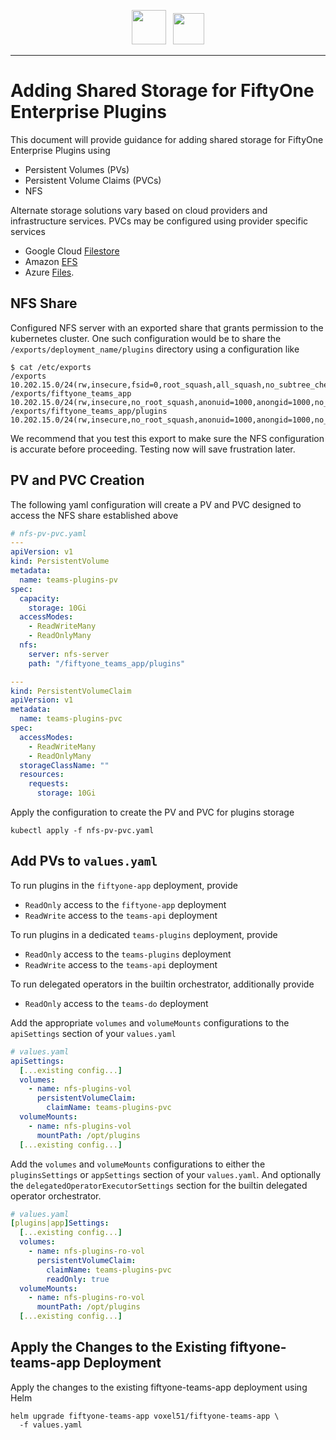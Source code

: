 <!-- markdownlint-disable no-inline-html line-length no-alt-text -->
<!-- markdownlint-disable-next-line first-line-heading -->
<div align="center">
<p align="center">

<img src="https://user-images.githubusercontent.com/25985824/106288517-2422e000-6216-11eb-871d-26ad2e7b1e59.png" height="55px"> &nbsp;
<img src="https://user-images.githubusercontent.com/25985824/106288518-24bb7680-6216-11eb-8f10-60052c519586.png" height="50px">

</p>
</div>
<!-- markdownlint-enable no-inline-html line-length no-alt-text -->

---

# Adding Shared Storage for FiftyOne Enterprise Plugins

This document will provide guidance for adding shared
storage for FiftyOne Enterprise Plugins using

* Persistent Volumes (PVs)
* Persistent Volume Claims (PVCs)
* NFS

Alternate storage solutions vary based on cloud providers and infrastructure services.
PVCs may be configured using provider specific services

* Google Cloud
  [Filestore](https://cloud.google.com/filestore/docs)
* Amazon
  [EFS](https://aws.amazon.com/efs/)
* Azure
  [Files](https://learn.microsoft.com/en-us/azure/storage/files/).

## NFS Share

Configured NFS server with an exported share that
grants permission to the kubernetes cluster.
One such configuration would be to share the `/exports/deployment_name/plugins`
directory using a configuration like

```shell
$ cat /etc/exports
/exports 10.202.15.0/24(rw,insecure,fsid=0,root_squash,all_squash,no_subtree_check)
/exports/fiftyone_teams_app 10.202.15.0/24(rw,insecure,no_root_squash,anonuid=1000,anongid=1000,no_subtree_check)
/exports/fiftyone_teams_app/plugins 10.202.15.0/24(rw,insecure,no_root_squash,anonuid=1000,anongid=1000,no_subtree_check)
```

We recommend that you test this export to make sure
the NFS configuration is accurate before proceeding.
Testing now will save frustration later.

## PV and PVC Creation

The following yaml configuration will create a PV and
PVC designed to access the NFS share established above

```yaml
# nfs-pv-pvc.yaml
---
apiVersion: v1
kind: PersistentVolume
metadata:
  name: teams-plugins-pv
spec:
  capacity:
    storage: 10Gi
  accessModes:
    - ReadWriteMany
    - ReadOnlyMany
  nfs:
    server: nfs-server
    path: "/fiftyone_teams_app/plugins"

---
kind: PersistentVolumeClaim
apiVersion: v1
metadata:
  name: teams-plugins-pvc
spec:
  accessModes:
    - ReadWriteMany
    - ReadOnlyMany
  storageClassName: ""
  resources:
    requests:
      storage: 10Gi
```

Apply the configuration to create the PV and PVC for plugins storage

```shell
kubectl apply -f nfs-pv-pvc.yaml
```

## Add PVs to `values.yaml`

To run plugins in the `fiftyone-app` deployment, provide

* `ReadOnly` access to the `fiftyone-app` deployment
* `ReadWrite` access to the `teams-api` deployment

To run plugins in a dedicated `teams-plugins` deployment, provide

* `ReadOnly` access to the `teams-plugins` deployment
* `ReadWrite` access to the `teams-api` deployment

To run delegated operators in the builtin orchestrator, additionally provide

* `ReadOnly` access to the `teams-do` deployment

Add the appropriate `volumes` and `volumeMounts` configurations
to the `apiSettings` section of your `values.yaml`

```yaml
# values.yaml
apiSettings:
  [...existing config...]
  volumes:
    - name: nfs-plugins-vol
      persistentVolumeClaim:
        claimName: teams-plugins-pvc
  volumeMounts:
    - name: nfs-plugins-vol
      mountPath: /opt/plugins
  [...existing config...]
```

Add the `volumes` and `volumeMounts` configurations to either
the `pluginsSettings` or `appSettings` section of your `values.yaml`. And
optionally the `delegatedOperatorExecutorSettings` section for the builtin
delegated operator orchestrator.

```yaml
# values.yaml
[plugins|app]Settings:
  [...existing config...]
  volumes:
    - name: nfs-plugins-ro-vol
      persistentVolumeClaim:
        claimName: teams-plugins-pvc
        readOnly: true
  volumeMounts:
    - name: nfs-plugins-ro-vol
      mountPath: /opt/plugins
  [...existing config...]
```

## Apply the Changes to the Existing fiftyone-teams-app Deployment

Apply the changes to the existing fiftyone-teams-app deployment using Helm

```shell
helm upgrade fiftyone-teams-app voxel51/fiftyone-teams-app \
  -f values.yaml
```

